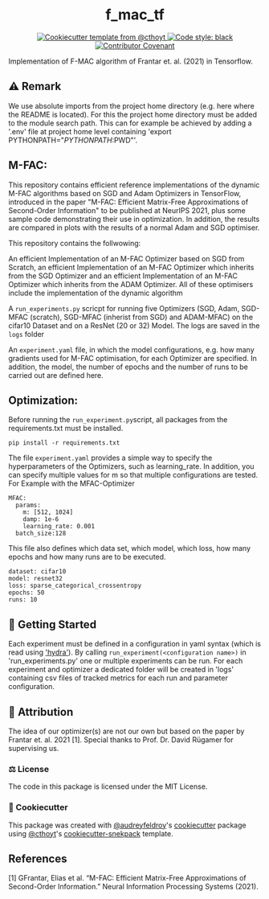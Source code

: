 <!--
<p align="center">
  <img src="https://github.com//f-mac-tf/raw/main/docs/source/logo.png" height="150">
</p>
-->

<h1 align="center">
  f_mac_tf
</h1>

<p align="center">
    </a>  
    <a href="https://github.com/cthoyt/cookiecutter-python-package">
        <img alt="Cookiecutter template from @cthoyt" src="https://img.shields.io/badge/Cookiecutter-snekpack-blue" /> 
    </a>
    <a href='https://github.com/psf/black'>
        <img src='https://img.shields.io/badge/code%20style-black-000000.svg' alt='Code style: black' />
    </a>
    <a href="https://github.com//f-mac-tf/blob/main/.github/CODE_OF_CONDUCT.md">
        <img src="https://img.shields.io/badge/Contributor%20Covenant-2.1-4baaaa.svg" alt="Contributor Covenant"/>
    </a>
</p>

Implementation of F-MAC algorithm of Frantar et. al. (2021) in Tensorflow.

## :warning: Remark
We use absolute imports from the project home directory (e.g. here where the README is located).
For this the project home directory must be added to the module search path. This can for example be achieved by adding a '.env' file at project home level containing 'export PYTHONPATH="$PYTHONPATH:$PWD"'.

## M-FAC:

This repository contains efficient reference implementations of the dynamic M-FAC algorithms based on SGD and Adam Optimizers in TensorFlow, introduced in the paper "M-FAC: Efficient Matrix-Free Approximations of Second-Order Information" to be published at NeurIPS 2021, plus some sample code demonstrating their use in optimization. In addition, the results are compared in plots with the results of a normal Adam and SGD optimiser.

This repository contains the follwowing:

An efficient Implementation of an M-FAC Optimizer based on SGD from Scratch, an efficient Implementation of an M-FAC Optimizer which inherits from the SGD Optimizer and an efficient Implementation of an M-FAC Optimizer which inherits from the ADAM Optimizer.
All of these optimisers include the implementation of the dynamic algorithm

A `run_experiments.py` scricpt for running five Optimizers (SGD, Adam, SGD-MFAC (scratch), SGD-MFAC (inherist from SGD) and ADAM-MFAC) on the cifar10 Dataset and on a ResNet (20 or 32) Model. The logs are saved in the `logs` folder

An `experiment.yaml` file, in which the model configurations, e.g. how many gradients used for M-FAC optimisation, for each Optimizer are specified. In addition, the model, the number of epochs and the number of runs to be carried out are defined here.


## Optimization:

Before running the `run_experiment.py`script, all packages from the requirements.txt must be installed.

```
pip install -r requirements.txt
```

The file `experiment.yaml` provides a simple way to specify the hyperparameters of the Optimizers, such as learning_rate. In addition, you can specify multiple values for m so that multiple configurations are tested. For Example with the MFAC-Optimizer

```
MFAC: 
  params: 
    m: [512, 1024] 
    damp: 1e-6 
    learning_rate: 0.001
  batch_size:128
```

This file also defines which data set, which model, which loss, how many epochs and how many runs are to be executed.

```
dataset: cifar10
model: resnet32
loss: sparse_categorical_crossentropy
epochs: 50
runs: 10
```


## 💪 Getting Started

Each experiment must be defined in a configuration in yaml syntax (which is read using ['hydra'](https://hydra.cc/docs/intro/)).
By calling `run_experiment(<configuration name>)` in 'run_experiments.py' one or multiple experiments can be run.
For each experiment and optimizer a dedicated folder will be created in 'logs' containing csv files of tracked metrics for each run and parameter configuration.

## 👋 Attribution
The idea of our optimizer(s) are not our own but based on the paper by Frantar et. al. 2021 [1].
Special thanks to Prof. Dr. David Rügamer for supervising us.

### ⚖️ License

The code in this package is licensed under the MIT License.

### 🍪 Cookiecutter

This package was created with [@audreyfeldroy](https://github.com/audreyfeldroy)'s
[cookiecutter](https://github.com/cookiecutter/cookiecutter) package using [@cthoyt](https://github.com/cthoyt)'s
[cookiecutter-snekpack](https://github.com/cthoyt/cookiecutter-snekpack) template.

## References

\[1\] GFrantar, Elias et al. “M-FAC: Efficient Matrix-Free Approximations of Second-Order Information.” Neural Information Processing Systems (2021).
